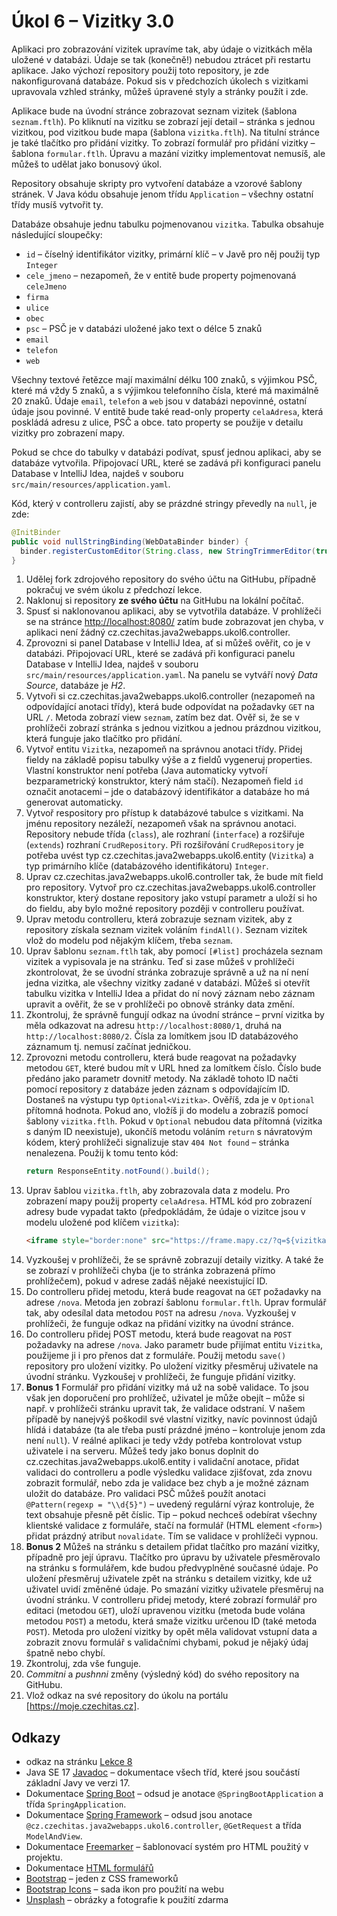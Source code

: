 # Úkol 6 – Vizitky 3.0

Aplikaci pro zobrazování vizitek upravíme tak, aby údaje o vizitkách měla uložené v databázi. Údaje se tak (konečně!) nebudou ztrácet při restartu aplikace.
Jako výchozí repository použij toto repository, je zde nakonfigurovaná databáze. Pokud sis v předchozích úkolech s vizitkami upravovala vzhled stránky,
můžeš úpravené styly a stránky použít i zde.

Aplikace bude na úvodní stránce zobrazovat seznam vizitek (šablona `seznam.ftlh`). Po kliknutí na vizitku se zobrazí její detail – stránka s jednou vizitkou,
pod vizitkou bude mapa (šablona `vizitka.ftlh`). Na titulní stránce je také tlačítko pro přidání vizitky. To zobrazí formulář pro přidání vizitky – šablona
`formular.ftlh`. Úpravu a mazání vizitky implementovat nemusíš, ale můžeš to udělat jako bonusový úkol.

Repository obsahuje skripty pro vytvoření databáze a vzorové šablony stránek. V Java kódu obsahuje jenom třídu `Application` – všechny ostatní třídy musíš
vytvořit ty. 

Databáze obsahuje jednu tabulku pojmenovanou `vizitka`. Tabulka obsahuje následující sloupečky:

* `id` – číselný identifikátor vizitky, primární klíč – v Javě pro něj použij typ `Integer`
* `cele_jmeno` – nezapomeň, že v entitě bude property pojmenovaná `celeJmeno`
* `firma`
* `ulice`
* `obec`
* `psc` – PSČ je v databázi uložené jako text o délce 5 znaků
* `email`
* `telefon`
* `web`

Všechny textové řetězce mají maximální délku 100 znaků, s výjimkou PSČ, které má vždy 5 znaků, a s výjimkou telefonního čísla, které má maximálně 20 znaků.
Údaje `email`, `telefon` a `web` jsou v databázi nepovinné, ostatní údaje jsou povinné. V entitě bude také read-only property `celaAdresa`, která poskládá adresu
z ulice, PSČ a obce. tato property se použije v detailu vizitky pro zobrazení mapy.

Pokud se chce do tabulky v databázi podívat, spusť jednou aplikaci, aby se databáze vytvořila. Připojovací URL, které se zadává při konfiguraci panelu Database
v IntelliJ Idea, najdeš v souboru `src/main/resources/application.yaml`.

Kód, který v controlleru zajistí, aby se prázdné stringy převedly na `null`, je zde:
```java
@InitBinder
public void nullStringBinding(WebDataBinder binder) {
  binder.registerCustomEditor(String.class, new StringTrimmerEditor(true));
}
```
1. Udělej fork zdrojového repository do svého účtu na GitHubu, případně pokračuj ve svém úkolu z předchozí lekce.
1. Naklonuj si repository **ze svého účtu** na GitHubu na lokální počítač.
1. Spusť si naklonovanou aplikaci, aby se vytvotřila databáze. V prohlížeči se na stránce [http://localhost:8080/](http://localhost:8080/) zatím bude zobrazovat
   jen chyba, v aplikaci není žádný cz.czechitas.java2webapps.ukol6.controller.
1. Zprovozni si panel Database v IntelliJ Idea, ať si můžeš ověřit, co je v databázi. Připojovací URL, které se zadává při konfiguraci panelu Database
   v IntelliJ Idea, najdeš v souboru `src/main/resources/application.yaml`. Na panelu se vytváří nový *Data Source*, databáze je *H2*.
1. Vytvoři si cz.czechitas.java2webapps.ukol6.controller (nezapomeň na odpovídající anotaci třídy), která bude odpovídat na požadavky `GET` na URL `/`. Metoda zobrazí view `seznam`, zatím
   bez dat. Ověř si, že se v prohlížeči zobrazí stránka s jednou vizitkou a jednou prázdnou vizitkou, která funguje jako tlačítko pro přidání.
1. Vytvoř entitu `Vizitka`, nezapomeň na správnou anotaci třídy. Přidej fieldy na základě popisu tabulky výše a z fieldů vygeneruj properties. Vlastní
   konstruktor není potřeba (Java automaticky vytvoří bezparametrický konstruktor, který nám stačí). Nezapomeň field `id` označit anotacemi – jde o databázový
   identifikátor a databáze ho má generovat automaticky.
1. Vytvoř respository pro přístup k databázové tabulce s vizitkami. Na jménu repository nezáleží, nezapomeň však na správnou anotaci. Repository nebude třída
   (`class`), ale rozhraní (`interface`) a rozšiřuje (`extends`) rozhraní `CrudRepository`. Při rozšiřování `CrudRepository` je potřeba uvést typ cz.czechitas.java2webapps.ukol6.entity (`Vizitka`)
   a typ primárního klíče (databázového identifikátoru) `Integer`.
1. Uprav cz.czechitas.java2webapps.ukol6.controller tak, že bude mít field pro repository. Vytvoř pro cz.czechitas.java2webapps.ukol6.controller konstruktor, který dostane repository jako vstupí parametr a uloží si ho do fieldu,
   aby bylo možné repository později v controlleru používat.
1. Uprav metodu controlleru, která zobrazuje seznam vizitek, aby z repository získala seznam vizitek voláním `findAll()`. Seznam vizitek vlož do modelu pod
   nějakým klíčem, třeba `seznam`.
1. Uprav šablonu `seznam.ftlh` tak, aby pomocí `[#list]` procházela seznam vizitek a vypisovala je na stránku. Teď si zase můžeš v prohlížeči zkontrolovat, že
   se úvodní stránka zobrazuje správně a už na ní není jedna vizitka, ale všechny vizitky zadané v databázi. Můžeš si otevřít tabulku vizitka v IntelliJ Idea a
   přidat do ní nový záznam nebo záznam upravit a ověřit, že se v prohlížeči po obnově stránky data změní.
1. Zkontroluj, že správně fungují odkaz na úvodní stránce – první vizitka by měla odkazovat na adresu `http://localhost:8080/1`, druhá na `http://localhost:8080/2`.
   Čísla za lomítkem jsou ID databázového záznamum tj. nemusí začínat jedničkou.
1. Zprovozni metodu controlleru, která bude reagovat na požadavky metodou `GET`, které budou mít v URL hned za lomítkem číslo. Číslo bude předáno jako parametr
   dovnitř metody. Na základě tohoto ID načti pomocí repository z databáze jeden záznam s odpovídajícím ID. Dostaneš na výstupu typ `Optional<Vizitka>`. Ověříš,
   zda je v `Optional` přítomná hodnota. Pokud ano, vložíš ji do modelu a zobrazíš pomocí šablony `vizitka.ftlh`. Pokud v `Optional` nebudou data přítomná
   (vizitka s daným ID neexistuje), ukončíš metodu voláním `return` s návratovým kódem, který prohlížeči signalizuje stav `404 Not found` – stránka nenalezena.
   Použij k tomu tento kód:
   ```java
   return ResponseEntity.notFound().build();
   ```
1. Uprav šablou `vizitka.ftlh`, aby zobrazovala data z modelu. Pro zobrazení mapy použij property `celaAdresa`. HTML kód pro zobrazení adresy bude vypadat takto
   (předpokládám, že údaje o vizitce jsou v modelu uložené pod klíčem `vizitka`):
   ```html
   <iframe style="border:none" src="https://frame.mapy.cz/?q=${vizitka.celaAdresa?url}" width="100%" height="100%" frameborder="0"></iframe>
   ```
1. Vyzkoušej v prohlížeči, že se správně zobrazují detaily vizitky. A také že se zobrazí v prohlížeči chyba (je to stránka zobrazená přímo prohlížečem), pokud
   v adrese zadáš nějaké neexistující ID.   
1. Do controlleru přidej metodu, která bude reagovat na `GET` požadavky na adrese `/nova`. Metoda jen zobrazí šablonu `formular.ftlh`. Uprav formulář tak,
   aby odesílal data metodou `POST` na adresu `/nova`. Vyzkoušej v prohlížeči, že funguje odkaz na přidání vizitky na úvodní stránce.
1. Do controlleru přidej POST metodu, která bude reagovat na `POST` požadavky na adrese `/nova`. Jako parametr bude přijímat entitu `Vizitka`, použijeme ji i
   pro přenos dat z formuláře. Použij metodu `save()` repository pro uložení vizitky. Po uložení vizitky přesměruj uživatele na úvodní stránku. Vyzkoušej
   v prohlížeči, že funguje přidání vizitky.
1. **Bonus 1** Formulář pro přidání vizitky má už na sobě validace. To jsou však jen doporučení pro prohlížeč, uživatel je může obejít – může si např.
   v prohlížeči stránku upravit tak, že validace odstraní. V našem případě by nanejvýš poškodil své vlastní vizitky, navíc povinnost údajů hlídá i databáze
   (ta ale třeba pustí prázdné jméno – kontroluje jenom zda není `null`). V reálné aplikaci je tedy vždy potřeba kontrolovat vstup uživatele i na serveru. Můžeš
   tedy jako bonus doplnit do cz.czechitas.java2webapps.ukol6.entity i validační anotace, přidat validaci do controlleru a podle výsledku validace zjišťovat, zda znovu zobrazit formulář, nebo
   zda je validace bez chyb a je možné záznam uložit do databáze. Pro validaci PSČ můžeš použít anotaci `@Pattern(regexp = "\\d{5}")` – uvedený regulární výraz
   kontroluje, že text obsahuje přesně pět číslic. Tip – pokud nechceš odebírat všechny klientské validace z formuláře, stačí na formulář (HTML element `<form>`)
   přidat prázdný atribut `novalidate`. Tím se validace v prohlížeči vypnou.
1. **Bonus 2** Můžeš na stránku s detailem přidat tlačítko pro mazání vizitky, případně pro její úpravu. Tlačítko pro úpravu by uživatele přesměrovalo na stránku
   s formulářem, kde budou předvyplněné současné údaje. Po uložení přesměruj uživatele zpět na stránku s detailem vizitky, kde už uživatel uvidí změněné údaje.
   Po smazání vizitky uživatele přesměruj na úvodní stránku. V controlleru přidej metody, které zobrazí formulář pro editaci (metodou `GET`), uloží upravenou
   vizitku (metoda bude volána metodou `POST`) a metodu, která smaže vizitku určenou ID (také metoda `POST`). Metoda pro uložení vizitky by opět měla validovat
   vstupní data a zobrazit znovu formulář s validačními chybami, pokud je nějaký údaj špatně nebo chybí.
1. Zkontroluj, zda vše funguje.
1. *Commitni* a *pushnni* změny (výsledný kód) do svého repository na GitHubu.
1. Vlož odkaz na své repository do úkolu na portálu [https://moje.czechitas.cz].

## Odkazy

* odkaz na stránku [Lekce 8](https://java.czechitas.cz/2022-podzim/java-2-online/lekce-8.html)
* Java SE 17 [Javadoc](https://docs.oracle.com/en/java/javase/17/docs/api/java.base/) – dokumentace všech tříd, které jsou součástí základní Javy ve verzi 17.
* Dokumentace [Spring Boot](https://spring.io/projects/spring-boot#learn) – odsud je anotace `@SpringBootApplication` a třída `SpringApplication`.
* Dokumentace [Spring Framework](https://spring.io/projects/spring-framework#learn) – odsud jsou anotace `@cz.czechitas.java2webapps.ukol6.controller`, `@GetRequest` a třída `ModelAndView`.
* Dokumentace [Freemarker](https://freemarker.apache.org/docs/) – šablonovací systém pro HTML použitý v projektu.
* Dokumentace [HTML formulářů](https://developer.mozilla.org/en-US/docs/Learn/Forms)
* [Bootstrap](https://getbootstrap.com) – jeden z CSS frameworků
* [Bootstrap Icons](https://icons.getbootstrap.com) – sada ikon pro použití na webu
* [Unsplash](https://unsplash.com) – obrázky a fotografie k použití zdarma
